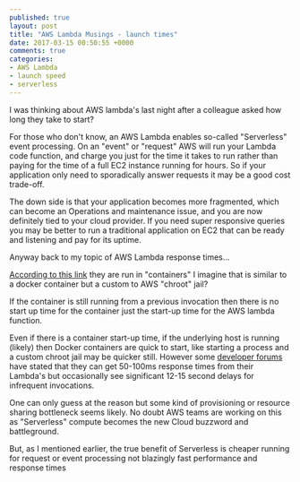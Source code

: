 ```yaml
---
published: true
layout: post
title: "AWS Lambda Musings - launch times"
date: 2017-03-15 00:50:55 +0000
comments: true
categories: 
- AWS Lambda
- launch speed
- serverless
---
```

I was thinking about AWS lambda's last night after a colleague asked how long they take to start? <!-- more -->

For those who don't know, an AWS Lambda enables so-called "Serverless" event processing. On an "event" or "request" AWS will run your Lambda code function, and charge you just for the time it takes to run rather than paying for the time of a full EC2 instance running for hours. So if your application only need to sporadically answer requests it may be a good cost trade-off.

The down side is that your application becomes more fragmented, which can become an Operations and maintenance issue, and you are now definitely tied to your cloud provider. If you need super responsive queries you may be better to run a traditional application on EC2 that can be ready and listening and pay for its uptime.

Anyway back to my topic of AWS Lambda response times...

[According to this link](https://aws.amazon.com/blogs/compute/container-reuse-in-lambda/) they are run in "containers" I imagine that is similar to a docker container but a custom to AWS "chroot" jail?

If the container is still running from a previous invocation then there is no start up time for the container just the start-up time for the AWS lambda function.

Even if there is a container start-up time, if the underlying host is running (likely) then Docker containers are quick to start, like starting a process and a custom chroot jail may be quicker still. However some [developer forums](https://forums.aws.amazon.com/thread.jspa?threadID=226136) have stated that they can get 50-100ms response times from their Lambda's but occasionally see significant 12-15 second delays for infrequent invocations.

One can only guess at the reason but some kind of provisioning or resource sharing bottleneck seems likely. No doubt AWS teams are working on this as "Serverless" compute becomes the new Cloud buzzword and battleground.

But, as I mentioned earlier, the true benefit of Serverless is cheaper running for request or event processing not blazingly fast performance and response times


